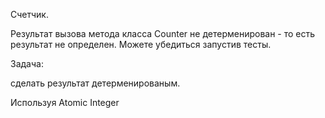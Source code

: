 Счетчик.

Результат вызова метода класса Counter не детерменирован - то есть результат не определен.
Можете убедиться запустив тесты.

Задача: 

сделать результат детерменированым.

Используя
Atomic Integer